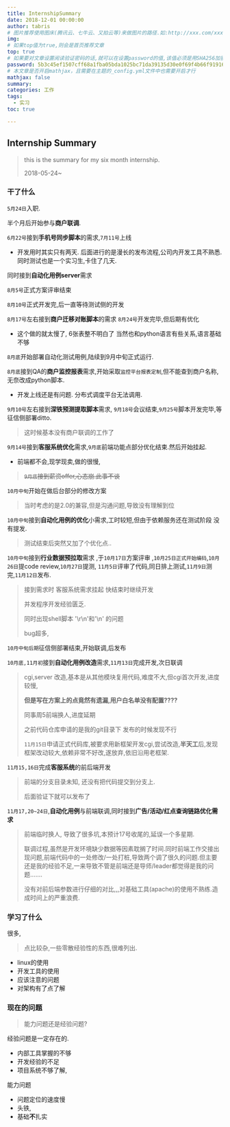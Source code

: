 ```yaml
---
title: InternshipSummary
date: 2018-12-01 00:00:00
author: tabris
# 图片推荐使用图床(腾讯云、七牛云、又拍云等)来做图片的路径.如:http://xxx.com/xxx.jpg
img: 
# 如果top值为true,则会是首页推荐文章
top: true
# 如果要对文章设置阅读验证密码的话,就可以在设置password的值,该值必须是用SHA256加密后的密码,防止被他人识破
password: 5b3c45ef1507cff68a1fba05bda1025bc71da39135d30e0f69f4b66f919162bc
# 本文章是否开启mathjax，且需要在主题的_config.yml文件中也需要开启才行
mathjax: false
summary: 
categories: 工作
tags:
  - 实习
toc: true

---
```




## Internship Summary

> this is the summary for my six month internship. 
>
> 2018-05-24~

### 干了什么

`5月24日`入职.

半个月后开始参与**商户联调**.

`6月22号`接到**手机号同步脚本**的需求,`7月11号`上线

- 开发用时其实只有两天. 后面进行的是漫长的发布流程,公司内开发工具不熟悉.同时测试也是一个实习生,卡住了几天.

同时接到**自动化用例server**需求

`8月5号`正式方案评审结束

`8月10号`正式开发完,后一直等待测试侧的开发

`8月17号`左右接到**商户迁移对账脚本**的需求 `8月24号`开发完毕,但后期有优化

- 这个做的就太慢了, 6张表整不明白了 当然也和python语言有些关系,语言基础不够

`8月底`开始部署自动化测试用例,陆续到9月中旬正式运行.

`8月底`接到QA的**商户监控报表**需求,开始采取`监控平台报表定制`,但不能查到商户名称,无奈改成python脚本.

- 开发上线还是有问题.  分布式调度平台无法调用.

`9月10号`左右接到**深铁预测提取脚本**需求, `9月18号`会议结束,`9月25号`脚本开发完毕,等征信侧部署ditto.

> 这时候基本没有商户联调的工作了

`9月14号`接到**客服系统优化**需求,`9月底`前端功能点部分优化结束.然后开始挂起.

- 前端都不会,现学现卖,做的很慢,

> ~~`9月底`接到薪资offer,心态崩.此事不谈~~

`10月中旬`开始在做后台部分的修改方案

> 当时考虑的是2.0的兼容,但是沟通问题,导致没有理解到位

`10月中旬`接到**自动化用例的优化**小需求,工时较短,但由于依赖服务还在测试阶段 没有提发.

> 测试结束后突然又加了个优化点..

`10月中旬`接到**行业数据预拉取**需求 ,于`10月17日`方案评审 ,`10月25日正式开始编码`,`10月26日`提code review,`10月27日`提测, `11月5日`评审了代码,同日排上测试,`11月9日`测完,`11月12日`发布.

> 接到需求时 客服系统需求挂起 快结束时继续开发
>
> 并发程序开发经验匮乏.
>
> 同时出现shell脚本 '\r\n'和'\n' 的问题
>
> bug超多,

`10月中旬后期`征信侧部署结束,开始联调,后发布

`10月底,11月初`接到**自动化用例改造**需求,`11月13日`完成开发,次日联调

> cgi,server 改造,基本是从其他模块复用代码,难度不大,但cgi首次开发,进度较慢,
>
> **但是写在方案上的点竟然有遗漏,用户白名单没有配置????**
>
> 同事周5前端换人,进度延期
>
> 之前代码仓库申请的是我的git目录下 发布的时候发现不行
>
> `11月15日`申请正式代码库,被要求用新框架开发cgi,尝试改造,**半天工**后,发现框架改动较大,依赖非常不好改,遂放弃,依旧沿用老框架.

`11月15,16日`完成**客服系统**的前后端开发

> 前端的分支目录未知, 还没有把代码提交到分支上.
>
> 后面验证下就可以发布了

`11月17,20~24日`,**自动化用例**与前端联调,同时接到**广告/活动/红点查询链路优化需求**

> 前端临时换人, 导致了很多坑,本预计17号收尾的,延误一个多星期.
>
> 联调过程,虽然是开发环境缺少数据等因素耽搁了时间.同时前端工作交接出现问题,前端代码中的一处修改/一处打桩,导致两个调了很久的问题.但主要还是我的经验不足,一来导致不管是前端还是导师/leader都觉得是我的问题.......
>
> 没有对前后端参数进行仔细的对比,,,对基础工具(apache)的使用不熟练.造成时间上的严重浪费.

### 学习了什么

很多,

> 点比较杂,一些零散经验性的东西,很难列出.

- linux的使用
- 开发工具的使用
- 应该注意的问题
- 对架构有了点了解




### 现在的问题

>  能力问题还是经验问题?

经验问题是一定存在的. 

- 内部工具掌握的不够
- 开发经验的不足
- 项目系统不够了解,

能力问题

- 问题定位的速度慢
- 头铁,
- 基础**不**扎实
